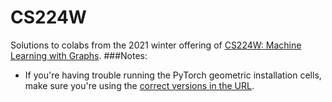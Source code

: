 # CS224W
Solutions to colabs from the 2021 winter offering of [CS224W: Machine Learning with Graphs](http://web.stanford.edu/class/cs224w/).
###Notes:
- If you're having trouble running the PyTorch geometric installation cells, make sure you're using the [correct versions in the URL](https://pytorch-geometric.readthedocs.io/en/latest/notes/installation.html).
